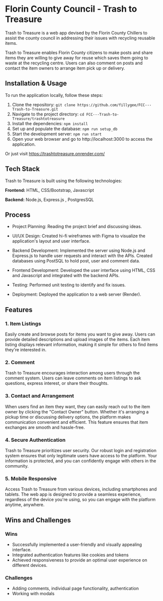 
# Florin County Council - Trash to Treasure

Trash to Treasure is a web app devised by the Florin County Chillers to assist the county council in addressing their issues with recycling reusable items.

Trash to Treasure enables Florin County citizens to make posts and share items they are willing to give away for reuse which saves them going to waste at the recycling centre. Users can also comment on posts and contact the item owners to arrange item pick up or delivery. 

## Installation & Usage

To run the application locally, follow these steps:

1. Clone the repository: `git clone https://github.com/fillygee/FCC---Trash-to-Treasure.git`
2. Navigate to the project directory: `cd FCC---Trash-to-Treasure/trashtotreasure`
3. Install the dependencies: `npm install`
4. Set up and populate the database: `npm run setup_db`
5. Start the development server: `npm run start`
6. Open your web browser and go to http://localhost:3000 to access the application.

Or just visit https://trashtotreasure.onrender.com/


## Tech Stack

Trash to Treasure is built using the following technologies:

**Frontend:** HTML, CSS/Bootstrap, Javascript

**Backend:** Node.js, Express.js , PostgresSQL


## Process

- Project Planning: Reading the project brief and discussing ideas.

-  UI/UX Design: Created hi-fi wireframes with Figma to visualize the application's layout and user interface.

- Backend Development: Implemented the server using Node.js and Express.js to handle user requests and interact with the APIs. Created databases using PostSQL to hold post, user and comment data.

- Frontend Development: Developed the user interface using HTML, CSS and Javascript and integrated with the backend APIs.

- Testing: Performed unit testing  to identify and fix issues.

- Deployment: Deployed the application to a web server (Render).
  

## Features

### 1. Item Listings

Easily create and browse posts for items you want to give away. Users can provide detailed descriptions and upload images of the items. Each item listing displays relevant information, making it simple for others to find items they're interested in.

### 2. Comment

Trash to Treasure encourages interaction among users through the comment system. Users can leave comments on item listings to ask questions, express interest, or share their thoughts.

### 3. Contact and Arrangement
   
When users find an item they want, they can easily reach out to the item owner by clicking the "Contact Owner" button. Whether it's arranging a pickup time or discussing delivery options, the platform makes communication convenient and efficient. This feature ensures that item exchanges are smooth and hassle-free.

### 4. Secure Authentication
   
Trash to Treasure prioritizes user security. Our robust login and registration system ensures that only legitimate users have access to the platform. Your information is protected, and you can confidently engage with others in the community.

### 5. Mobile Responsive 

Access Trash to Treasure from various devices, including smartphones and tablets. The web app is designed to provide a seamless experience, regardless of the device you're using, so you can engage with the platform anytime, anywhere.


## Wins and Challenges


### Wins
- Successfully implemented a user-friendly and visually appealing interface.
- Integrated authentication features like cookies and tokens
- Achieved responsiveness to provide an optimal user experience on different devices.


### Challenges
- Adding comments, individual page functionality, authentication
- Working with modals
